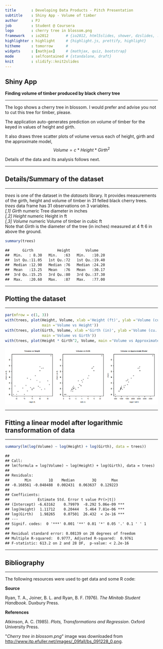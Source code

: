 ```yaml
---
title       : Developing Data Products - Pitch Presentation
subtitle    : Shiny App - Volume of timber
author      : PJ
job         : Student @ Coursera
logo        : cherry tree in blossom.png
framework   : io2012        # {io2012, html5slides, shower, dzslides, ...}
highlighter : highlight     # {highlight.js, prettify, highlight}
hitheme     : tomorrow      # 
widgets     : [mathjax]     # {mathjax, quiz, bootstrap}
mode        : selfcontained # {standalone, draft}
knit        : slidify::knit2slides
---
```


<style>
em {
  font-style: italic
}
strong {
  font-weight: bold;
}
</style>

## Shiny App

**Finding volume of timber produced by black cherry tree**
<hr color=black></hr>

The logo shows a cherry tree in blossom. I would prefer and advise you not to cut this tree for timber, please.

The application auto-generates prediction on volume of timber for the keyed in values of height and girth.

It also draws three scatter plots of volume versus each of height, girth and the approximate model, $$Volume = {c*Height*Girth^2}$$  

Details of the data and its analysis follows next.

---

## Details/Summary of the dataset
<hr color=black></hr>

*trees* is one of the dataset in the *datasets* library. It provides measurements of the girth, height and volume of timber in 31 felled black cherry trees.  
*trees* data frame has 31 observations on 3 variables.  
*[,1] Girth* numeric Tree diameter in inches  
*[,2] Height* numeric Height in ft  
*[,3] Volume* numeric Volume of timber in cubic ft  
Note that *Girth* is the diameter of the tree (in inches) measured at 4 ft 6 in above the ground.


```r
summary(trees)
```

```
##      Girth           Height       Volume     
##  Min.   : 8.30   Min.   :63   Min.   :10.20  
##  1st Qu.:11.05   1st Qu.:72   1st Qu.:19.40  
##  Median :12.90   Median :76   Median :24.20  
##  Mean   :13.25   Mean   :76   Mean   :30.17  
##  3rd Qu.:15.25   3rd Qu.:80   3rd Qu.:37.30  
##  Max.   :20.60   Max.   :87   Max.   :77.00
```

---

## Plotting the dataset
<hr color=black></hr>

```r
par(mfrow = c(1, 3))
with(trees, plot(Height, Volume, xlab ='Height (ft)', ylab ='Volume (cu. ft)', 
                 main ='Volume vs Height'))
with(trees, plot(Girth, Volume, xlab ='Girth (in)', ylab ='Volume (cu. ft)', 
                 main ='Volume vs Girth'))
with(trees, plot(Height * Girth^2, Volume, main ='Volume vs Approximate Model'))
```

![plot of chunk scplot](assets/fig/scplot-1.png) 

---

## Fitting a linear model after logarithmic transformation of data
<hr color=black></hr>


```r
summary(lm(log(Volume) ~ log(Height) + log(Girth), data = trees))
```

```
## 
## Call:
## lm(formula = log(Volume) ~ log(Height) + log(Girth), data = trees)
## 
## Residuals:
##       Min        1Q    Median        3Q       Max 
## -0.168561 -0.048488  0.002431  0.063637  0.129223 
## 
## Coefficients:
##             Estimate Std. Error t value Pr(>|t|)    
## (Intercept) -6.63162    0.79979  -8.292 5.06e-09 ***
## log(Height)  1.11712    0.20444   5.464 7.81e-06 ***
## log(Girth)   1.98265    0.07501  26.432  < 2e-16 ***
## ---
## Signif. codes:  0 '***' 0.001 '**' 0.01 '*' 0.05 '.' 0.1 ' ' 1
## 
## Residual standard error: 0.08139 on 28 degrees of freedom
## Multiple R-squared:  0.9777,	Adjusted R-squared:  0.9761 
## F-statistic: 613.2 on 2 and 28 DF,  p-value: < 2.2e-16
```

---

## Bibliography
<hr color=black></hr>

The following resources were used to get data and some R code:

**Source**  

Ryan, T. A., Joiner, B. L. and Ryan, B. F. (1976). *The Minitab Student Handbook*. Duxbury Press.

**References**  

Atkinson, A. C. (1985). *Plots, Transformations and Regression*. Oxford University Press.

"*Cherry tree in blossom.png*" image was downloaded from <http://www.itp.efuller.net/images/_09fall/bs_091228_0.png>.
